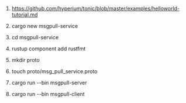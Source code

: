 1. https://github.com/hyperium/tonic/blob/master/examples/helloworld-tutorial.md

2. cargo new msgpull-service

3.  cd msgpull-service

4.  rustup component add rustfmt

5. mkdir proto

6. touch proto/msg_pull_service.proto

7. cargo run --bin msgpull-server

8. cargo run --bin msgpull-client

